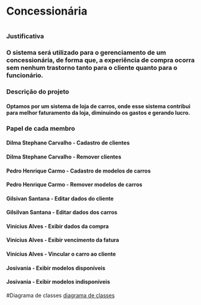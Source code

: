 # Concessionária
#
### Justificativa
### O sistema será utilizado para o gerenciamento de um concessionária, de forma que, a experiência de compra ocorra sem nenhum trastorno tanto para o cliente quanto para o funcionário.

### Descrição do projeto
#### Optamos por um sistema de loja de carros, onde esse sistema contribui para melhor faturamento da loja, diminuindo os gastos e gerando lucro.

### Papel de cada membro
#### Dilma Stephane Carvalho - Cadastro de clientes
#### Dilma Stephane Carvalho - Remover clientes
#### Pedro Henrique Carmo -  Cadastro de modelos de carros
#### Pedro Henrique Carmo - Remover modelos de carros
#### Gilsivan Santana - Editar dados do cliente
#### Gilsilvan Santana - Editar dados dos carros
#### Vinícius Alves - Exibir dados da compra
#### Vinícius Alves - Exibir vencimento da fatura
#### Vinícius Alves - Vincular o carro ao cliente
#### Josivania - Exibir modelos disponíveis
#### Josivania - Exibir modelos indisponíveis

#Diagrama de classes
[diagrama de classes](https://user-images.githubusercontent.com/94202950/144603286-0267eaa6-5319-4d0d-869f-b37ad6e3eff0.jpg)
